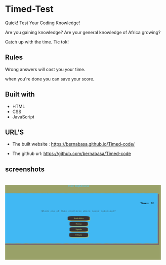 # Timed-Test

Quick! Test Your Coding Knowledge!

Are you gaining knowledge? Are your general knowledge of Africa growing?

Catch up with the time. Tic tok!
## Rules
Wrong answers will cost you your time.

when you're done you can save your score.


## Built with
 * HTML 
 * CSS 
 * JavaScript
 
 ## URL'S
  * The built website : https://bernabasa.github.io/Timed-code/

  * The github url: https://github.com/bernabasa/Timed-code
## screenshots
 # ![](assets/images/Screenshot%202022-06-15%20122200.png)
